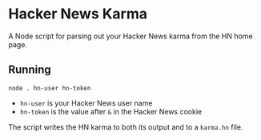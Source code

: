 # Hacker News Karma

A Node script for parsing out your Hacker News karma from the HN home page.

## Running

`node . hn-user hn-token`

- `hn-user` is your Hacker News user name
- `hn-token` is the value after `&` in the Hacker News cookie

The script writes the HN karma to both its output and to a `karma.hn` file.

